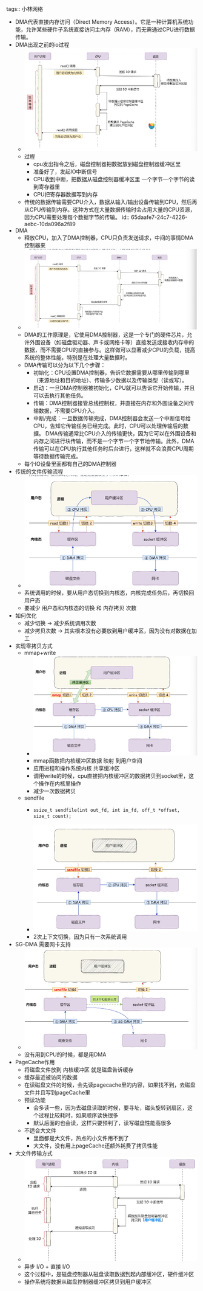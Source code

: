 tags:: 小林网络

- DMA代表直接内存访问（Direct Memory Access）。它是一种计算机系统功能，允许某些硬件子系统直接访问主内存（RAM），而无需通过CPU进行数据传输。
- DMA出现之前的io过程
	- ![image.png](../assets/image_1708830333000_0.png)
	- 过程
		- cpu发出指令之后，磁盘控制器把数据放到磁盘控制器缓冲区里
		- 准备好了，发起IO中断信号
		- CPU收到中断，把数据从磁盘控制器缓冲区里 一个字节一个字节的读到寄存器里
		- CPU把寄存器数据写到内存
	- 传统的数据传输需要CPU介入，数据从输入/输出设备传输到CPU，然后再从CPU传输到内存。这种方式在大量数据传输时会占用大量的CPU资源，因为CPU需要处理每个数据字节的传输。
	  id:: 65daafe7-24c7-4226-aebc-10da096a2f89
- DMA
	- 释放CPU，加入了DMA控制器，CPU只负责发送请求，中间的事情DMA控制器来
	- ![image.png](../assets/image_1708830603293_0.png)
	- DMA的工作原理是，它使用DMA控制器，这是一个专门的硬件芯片，允许外围设备（如磁盘驱动器、声卡或网络卡等）直接发送或接收内存中的数据，而不需要CPU的直接参与。这样做可以显著减少CPU的负载，提高系统的整体性能，特别是在处理大量数据时。
	- DMA传输可以分为以下几个步骤：
		- 初始化：CPU设置DMA控制器，告诉它数据需要从哪里传输到哪里（来源地址和目的地址）、传输多少数据以及传输类型（读或写）。
		- 启动：一旦DMA控制器被初始化，CPU就可以告诉它开始传输，并且可以去执行其他任务。
		- 传输：DMA控制器接管总线控制权，并直接在内存和外围设备之间传输数据，不需要CPU介入。
		- 中断/完成：一旦数据传输完成，DMA控制器会发送一个中断信号给CPU，告知它传输任务已经完成。此时，CPU可以处理传输后的数据。
		  DMA传输通常比CPU介入的传输更快，因为它可以在外围设备和内存之间进行块传输，而不是一个字节一个字节地传输。此外，DMA传输可以在CPU执行其他任务时后台进行，这样就不会浪费CPU周期等待数据传输完成。
	- 每个IO设备里面都有自己的DMA控制器
- 传统的文件传输流程
	- ![image.png](../assets/image_1708831184520_0.png)
	- 系统调用的时候，要从用户态切换到内核态，内核完成任务后，再切换回用户态
	- 要减少 用户态和内核态的切换 和 内存拷贝 次数
- 如何优化
	- 减少切换 -> 减少系统调用次数
	- 减少拷贝次数 -> 其实根本没有必要放到用户缓冲区，因为没有对数据在加工
- 实现零拷贝方式
	- mmap+write
		- ![image.png](../assets/image_1708831377500_0.png)
		- mmap函数把内核缓冲区数据 映射 到用户空间
		- 应用进程和操作系统内核 共享缓冲区
		- 调用write的时候，cpu直接把内核缓冲区的数据拷贝到socket里，这个操作在内核里操作
		- 减少一次数据拷贝
	- sendfile
		- ```
		  ssize_t sendfile(int out_fd, int in_fd, off_t *offset, size_t count);
		  ```
		- ![image.png](../assets/image_1708831542413_0.png)
		- 2次上下文切换，因为只有一次系统调用
- SG-DMA 需要网卡支持
	- ![image.png](../assets/image_1708831629937_0.png)
	- 没有用到CPU的时候，都是用DMA
- PageCache作用
	- 将磁盘文件放到 内核缓冲区 就是磁盘告诉缓存
	- 缓存最近被访问的数据
	- 在读磁盘文件的时候，会先读pagecache里的内容，如果找不到，去磁盘文件并且写到pageCache里
	- 预读功能
		- 会多读一些，因为去磁盘读取的时候，要寻址，磁头旋转到扇区，这个过程比较耗时，如果顺序读快很多
		- 默认后面的也会读，这样只要预判了，读写磁盘性能高很多
	- 不适合大文件
		- 里面都是大文件，热点的小文件用不到了
		- 大文件，没有用上pageCache还额外耗费了拷贝性能
- 大文件传输方式
	- ![image.png](../assets/image_1708832033111_0.png)
	- 异步 I/O + 直接 I/O
	- 这个过程中，是磁盘控制器从磁盘读取数据到起内部缓冲区，硬件缓冲区
	- 操作系统将数据从磁盘控制器缓冲区拷贝到用户缓冲区